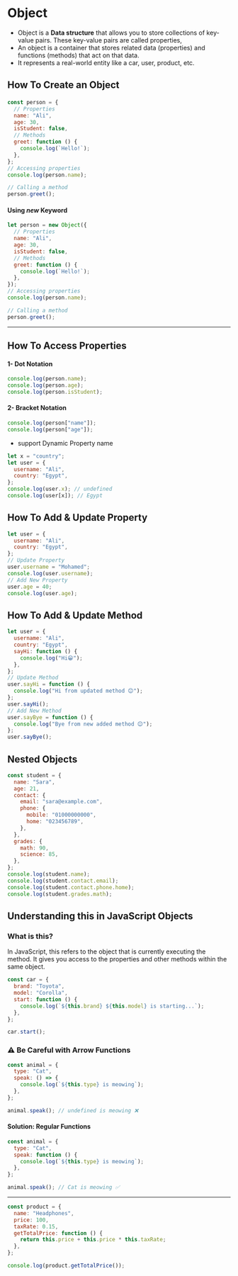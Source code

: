 # Object

- Object is a **Data structure** that allows you to store collections of key-value pairs. These key-value pairs are called properties,
- An object is a container that stores related data (properties) and functions (methods) that act on that data.
- It represents a real-world entity like a car, user, product, etc.

## How To Create an Object

####

```js
const person = {
  // Properties
  name: "Ali",
  age: 30,
  isStudent: false,
  // Methods
  greet: function () {
    console.log(`Hello!`);
  },
};
// Accessing properties
console.log(person.name);

// Calling a method
person.greet();
```

#### Using _new_ Keyword

```js
let person = new Object({
  // Properties
  name: "Ali",
  age: 30,
  isStudent: false,
  // Methods
  greet: function () {
    console.log(`Hello!`);
  },
});
// Accessing properties
console.log(person.name);

// Calling a method
person.greet();
```

---

## How To Access Properties

#### 1- Dot Notation

```js
console.log(person.name);
console.log(person.age);
console.log(person.isStudent);
```

#### 2- Bracket Notation

```js
console.log(person["name"]);
console.log(person["age"]);
```

- support Dynamic Property name

```js
let x = "country";
let user = {
  username: "Ali",
  country: "Egypt",
};
console.log(user.x); // undefined
console.log(user[x]); // Egypt
```

## How To Add & Update Property

```js
let user = {
  username: "Ali",
  country: "Egypt",
};
// Update Property
user.username = "Mohamed";
console.log(user.username);
// Add New Property
user.age = 40;
console.log(user.age);
```

## How To Add & Update Method

```js
let user = {
  username: "Ali",
  country: "Egypt",
  sayHi: function () {
    console.log("Hi😁");
  },
};
// Update Method
user.sayHi = function () {
  console.log("Hi from updated method 😊");
};
user.sayHi();
// Add New Method
user.sayBye = function () {
  console.log("Bye from new added method 😊");
};
user.sayBye();
```

## Nested Objects

```js
const student = {
  name: "Sara",
  age: 21,
  contact: {
    email: "sara@example.com",
    phone: {
      mobile: "01000000000",
      home: "023456789",
    },
  },
  grades: {
    math: 90,
    science: 85,
  },
};
console.log(student.name);
console.log(student.contact.email);
console.log(student.contact.phone.home);
console.log(student.grades.math);
```

## Understanding this in JavaScript Objects

### What is this?

In JavaScript, this refers to the object that is currently executing the method.
It gives you access to the properties and other methods within the same object.

```js
const car = {
  brand: "Toyota",
  model: "Corolla",
  start: function () {
    console.log(`${this.brand} ${this.model} is starting...`);
  },
};

car.start();
```

### ⚠️ Be Careful with Arrow Functions

```js
const animal = {
  type: "Cat",
  speak: () => {
    console.log(`${this.type} is meowing`);
  },
};

animal.speak(); // undefined is meowing ❌
```

#### Solution: Regular Functions

```js
const animal = {
  type: "Cat",
  speak: function () {
    console.log(`${this.type} is meowing`);
  },
};

animal.speak(); // Cat is meowing ✅
```

---

```js
const product = {
  name: "Headphones",
  price: 100,
  taxRate: 0.15,
  getTotalPrice: function () {
    return this.price + this.price * this.taxRate;
  },
};

console.log(product.getTotalPrice());
```
